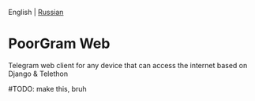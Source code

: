 English | [Russian](./README.md)

# PoorGram Web
Telegram web client for any device that can access the internet based on Django &amp; Telethon

#TODO: make this, bruh